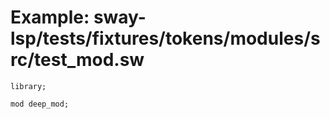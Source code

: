 # Example: sway-lsp/tests/fixtures/tokens/modules/src/test_mod.sw

```sway
library;

mod deep_mod;

```
